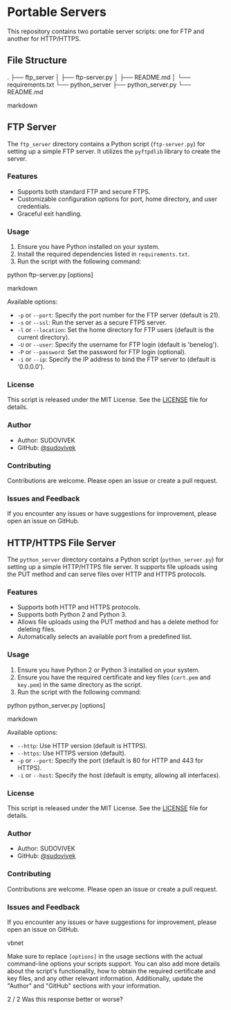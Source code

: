 # Portable Servers

This repository contains two portable server scripts: one for FTP and another for HTTP/HTTPS.

## File Structure

.
├── ftp_server
│ ├── ftp-server.py
│ ├── README.md
│ └── requirements.txt
└── python_server
├── python_server.py
└── README.md

markdown


## FTP Server

The `ftp_server` directory contains a Python script (`ftp-server.py`) for setting up a simple FTP server. It utilizes the `pyftpdlib` library to create the server. 

### Features

- Supports both standard FTP and secure FTPS.
- Customizable configuration options for port, home directory, and user credentials.
- Graceful exit handling.

### Usage

1. Ensure you have Python installed on your system.
2. Install the required dependencies listed in `requirements.txt`.
3. Run the script with the following command:
   

python ftp-server.py [options]

markdown


Available options:

- `-p` or `--port`: Specify the port number for the FTP server (default is 21).
- `-s` or `--ssl`: Run the server as a secure FTPS server.
- `-l` or `--location`: Set the home directory for FTP users (default is the current directory).
- `-U` or `--user`: Specify the username for FTP login (default is 'benelog').
- `-P` or `--password`: Set the password for FTP login (optional).
- `-i` or `--ip`: Specify the IP address to bind the FTP server to (default is '0.0.0.0').

### License

This script is released under the MIT License. See the [LICENSE](./ftp_server/LICENSE) file for details.

### Author

- Author: SUDOVIVEK
- GitHub: [@sudovivek](https://github.com/sudovivek)

### Contributing

Contributions are welcome. Please open an issue or create a pull request.

### Issues and Feedback

If you encounter any issues or have suggestions for improvement, please open an issue on GitHub.

## HTTP/HTTPS File Server

The `python_server` directory contains a Python script (`python_server.py`) for setting up a simple HTTP/HTTPS file server. It supports file uploads using the PUT method and can serve files over HTTP and HTTPS protocols.

### Features

- Supports both HTTP and HTTPS protocols.
- Supports both Python 2 and Python 3.
- Allows file uploads using the PUT method and has a delete method for deleting files.
- Automatically selects an available port from a predefined list.

### Usage

1. Ensure you have Python 2 or Python 3 installed on your system.
2. Ensure you have the required certificate and key files (`cert.pem` and `key.pem`) in the same directory as the script.
3. Run the script with the following command:

python python_server.py [options]

markdown


Available options:

- `--http`: Use HTTP version (default is HTTPS).
- `--https`: Use HTTPS version (default).
- `-p` or `--port`: Specify the port (default is 80 for HTTP and 443 for HTTPS).
- `-i` or `--host`: Specify the host (default is empty, allowing all interfaces).

### License

This script is released under the MIT License. See the [LICENSE](./python_server/LICENSE) file for details.

### Author

- Author: SUDOVIVEK
- GitHub: [@sudovivek](https://github.com/sudovivek)

### Contributing

Contributions are welcome. Please open an issue or create a pull request.

### Issues and Feedback

If you encounter any issues or have suggestions for improvement, please open an issue on GitHub.

vbnet


Make sure to replace `[options]` in the usage sections with the actual command-line options your scripts support. You can also add more details about the script's functionality, how to obtain the required certificate and key files, and any other relevant information. Additionally, update the "Author" and "GitHub" sections with your information.

2 / 2
Was this response better or worse?

